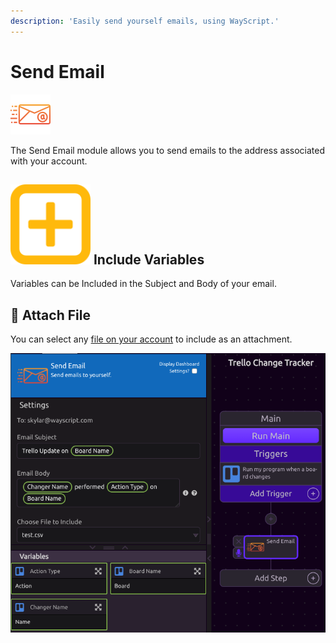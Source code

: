 ```yaml
---
description: 'Easily send yourself emails, using WayScript.'
---
```


# Send Email

![Send yourself an email.](../../.gitbook/assets/email%20%283%29.png)

The Send Email module allows you to send emails to the address associated with your account.

## ![](../../.gitbook/assets/create_var.png) Include Variables

Variables can be Included in the Subject and Body of your email.

## 📎 Attach File

You can select any [file on your account](../../account-management/managing-your-files.md) to include as an attachment.

![](../../.gitbook/assets/screen-shot-2019-07-17-at-3.06.34-pm.png)

